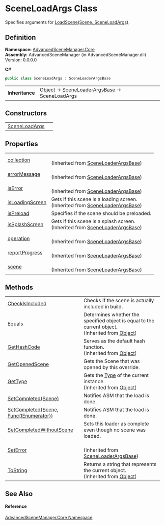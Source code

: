 # SceneLoadArgs Class


Specifies arguments for <a href="M_AdvancedSceneManager_Core_SceneLoader_LoadScene.md">LoadScene(Scene, SceneLoadArgs)</a>.



## Definition
**Namespace:** <a href="N_AdvancedSceneManager_Core.md">AdvancedSceneManager.Core</a>  
**Assembly:** AdvancedSceneManager (in AdvancedSceneManager.dll) Version: 0.0.0.0

**C#**
``` C#
public class SceneLoadArgs : SceneLoaderArgsBase
```

<table><tr><td><strong>Inheritance</strong></td><td><a href="https://learn.microsoft.com/dotnet/api/system.object" target="_blank" rel="noopener noreferrer">Object</a>  →  <a href="T_AdvancedSceneManager_Core_SceneLoaderArgsBase.md">SceneLoaderArgsBase</a>  →  SceneLoadArgs</td></tr>
</table>



## Constructors
<table>
<tr>
<td><a href="M_AdvancedSceneManager_Core_SceneLoadArgs__ctor.md">SceneLoadArgs</a></td>
<td> </td></tr>
</table>

## Properties
<table>
<tr>
<td><a href="P_AdvancedSceneManager_Core_SceneLoaderArgsBase_collection.md">collection</a></td>
<td><br />(Inherited from <a href="T_AdvancedSceneManager_Core_SceneLoaderArgsBase.md">SceneLoaderArgsBase</a>)</td></tr>
<tr>
<td><a href="P_AdvancedSceneManager_Core_SceneLoaderArgsBase_errorMessage.md">errorMessage</a></td>
<td><br />(Inherited from <a href="T_AdvancedSceneManager_Core_SceneLoaderArgsBase.md">SceneLoaderArgsBase</a>)</td></tr>
<tr>
<td><a href="P_AdvancedSceneManager_Core_SceneLoaderArgsBase_isError.md">isError</a></td>
<td><br />(Inherited from <a href="T_AdvancedSceneManager_Core_SceneLoaderArgsBase.md">SceneLoaderArgsBase</a>)</td></tr>
<tr>
<td><a href="P_AdvancedSceneManager_Core_SceneLoaderArgsBase_isLoadingScreen.md">isLoadingScreen</a></td>
<td>Gets if this scene is a loading screen.<br />(Inherited from <a href="T_AdvancedSceneManager_Core_SceneLoaderArgsBase.md">SceneLoaderArgsBase</a>)</td></tr>
<tr>
<td><a href="P_AdvancedSceneManager_Core_SceneLoadArgs_isPreload.md">isPreload</a></td>
<td>Specifies if the scene should be preloaded.</td></tr>
<tr>
<td><a href="P_AdvancedSceneManager_Core_SceneLoaderArgsBase_isSplashScreen.md">isSplashScreen</a></td>
<td>Gets if this scene is a splash screen.<br />(Inherited from <a href="T_AdvancedSceneManager_Core_SceneLoaderArgsBase.md">SceneLoaderArgsBase</a>)</td></tr>
<tr>
<td><a href="P_AdvancedSceneManager_Core_SceneLoaderArgsBase_operation.md">operation</a></td>
<td><br />(Inherited from <a href="T_AdvancedSceneManager_Core_SceneLoaderArgsBase.md">SceneLoaderArgsBase</a>)</td></tr>
<tr>
<td><a href="P_AdvancedSceneManager_Core_SceneLoaderArgsBase_reportProgress.md">reportProgress</a></td>
<td><br />(Inherited from <a href="T_AdvancedSceneManager_Core_SceneLoaderArgsBase.md">SceneLoaderArgsBase</a>)</td></tr>
<tr>
<td><a href="P_AdvancedSceneManager_Core_SceneLoaderArgsBase_scene.md">scene</a></td>
<td><br />(Inherited from <a href="T_AdvancedSceneManager_Core_SceneLoaderArgsBase.md">SceneLoaderArgsBase</a>)</td></tr>
</table>

## Methods
<table>
<tr>
<td><a href="M_AdvancedSceneManager_Core_SceneLoadArgs_CheckIsIncluded.md">CheckIsIncluded</a></td>
<td>Checks if the scene is actually included in build.</td></tr>
<tr>
<td><a href="https://learn.microsoft.com/dotnet/api/system.object.equals#system-object-equals(system-object)" target="_blank" rel="noopener noreferrer">Equals</a></td>
<td>Determines whether the specified object is equal to the current object.<br />(Inherited from <a href="https://learn.microsoft.com/dotnet/api/system.object" target="_blank" rel="noopener noreferrer">Object</a>)</td></tr>
<tr>
<td><a href="https://learn.microsoft.com/dotnet/api/system.object.gethashcode" target="_blank" rel="noopener noreferrer">GetHashCode</a></td>
<td>Serves as the default hash function.<br />(Inherited from <a href="https://learn.microsoft.com/dotnet/api/system.object" target="_blank" rel="noopener noreferrer">Object</a>)</td></tr>
<tr>
<td><a href="M_AdvancedSceneManager_Core_SceneLoadArgs_GetOpenedScene.md">GetOpenedScene</a></td>
<td>Gets the Scene that was opened by this override.</td></tr>
<tr>
<td><a href="https://learn.microsoft.com/dotnet/api/system.object.gettype" target="_blank" rel="noopener noreferrer">GetType</a></td>
<td>Gets the <a href="https://learn.microsoft.com/dotnet/api/system.type" target="_blank" rel="noopener noreferrer">Type</a> of the current instance.<br />(Inherited from <a href="https://learn.microsoft.com/dotnet/api/system.object" target="_blank" rel="noopener noreferrer">Object</a>)</td></tr>
<tr>
<td><a href="M_AdvancedSceneManager_Core_SceneLoadArgs_SetCompleted.md">SetCompleted(Scene)</a></td>
<td>Notifies ASM that the load is done.</td></tr>
<tr>
<td><a href="M_AdvancedSceneManager_Core_SceneLoadArgs_SetCompleted_1.md">SetCompleted(Scene, Func(IEnumerator))</a></td>
<td>Notifies ASM that the load is done.</td></tr>
<tr>
<td><a href="M_AdvancedSceneManager_Core_SceneLoadArgs_SetCompletedWithoutScene.md">SetCompletedWithoutScene</a></td>
<td>Sets this loader as complete even though no scene was loaded.</td></tr>
<tr>
<td><a href="M_AdvancedSceneManager_Core_SceneLoaderArgsBase_SetError.md">SetError</a></td>
<td><br />(Inherited from <a href="T_AdvancedSceneManager_Core_SceneLoaderArgsBase.md">SceneLoaderArgsBase</a>)</td></tr>
<tr>
<td><a href="https://learn.microsoft.com/dotnet/api/system.object.tostring" target="_blank" rel="noopener noreferrer">ToString</a></td>
<td>Returns a string that represents the current object.<br />(Inherited from <a href="https://learn.microsoft.com/dotnet/api/system.object" target="_blank" rel="noopener noreferrer">Object</a>)</td></tr>
</table>

## See Also


#### Reference
<a href="N_AdvancedSceneManager_Core.md">AdvancedSceneManager.Core Namespace</a>  
